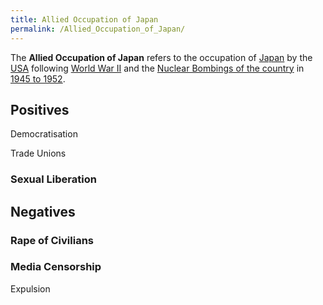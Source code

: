 ```yaml
---
title: Allied Occupation of Japan
permalink: /Allied_Occupation_of_Japan/
---
```


The **Allied Occupation of Japan** refers to the occupation of
[Japan](Japan "wikilink") by the
[USA](United_States_of_America "wikilink") following [World War
II](World_War_II "wikilink") and the [Nuclear Bombings of the
country](Nuclear_Bombings_of_Japan "wikilink") in [1945 to
1952](Timeline_of_US_Imperialism "wikilink").

## Positives

Democratisation

Trade Unions

### Sexual Liberation

## Negatives

### Rape of Civilians

### Media Censorship

Expulsion